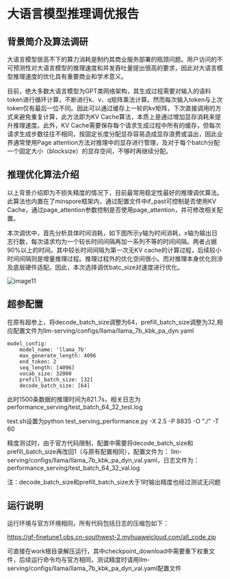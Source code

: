 # 大语言模型推理调优报告

## 背景简介及算法调研

大语言模型居高不下的算力消耗是制约其商业服务部署的瓶颈问题。用户访问的不可预测性对大语言模型的推理速度和并发吞吐量提出很高的要求，因此对大语言模型推理速度的优化具有重要商业和学术意义。

目前，绝大多数大语言模型为GPT类网络架构，其生成过程需要对输入的语料token进行循环计算，不断进行k、v、q矩阵乘法计算。然而每次输入token与上次token仅有最后一位不同。因此可以通过缓存上一轮的kv矩阵，下次直接调用的方式来避免重复计算，此方法即为KV Cache算法，本质上是通过增加显存消耗来提升推理速度。此外，KV Cache需要保存每个请求生成过程中所有的缓存，但每次请求生成步数往往不相同，按固定长度分配显存容易造成显存浪费或溢出，因此业界通常使用Page attention方法对推理中的显存进行管理，及对于每个batch分配一个固定大小（blocksize）的显存空间，不够时再继续分配。

## 推理优化算法介绍
以上背景介绍即为不损失精度的情况下，目前最常用稳定性最好的推理调优算法。此算法也内置在了minspore框架内，通过配置文件中if_past可控制是否使用KV Cache，通过page_attention参数控制是否使用page_attention，并可修改相关配置。

本次调优中，首先分析具体时间消耗，如下图所示y轴为时间消耗，x轴为输出日志行数，每次请求均为一个较长时间间隔再加一系列不等的时间间隔。两者占据90%以上的时间。其中较长时间间隔为第一次无KV cache的计算过程，后续较小时间间隔则是增量推理过程。推理过程外的优化空间很小。而对推理本身优化则涉及底层硬件适配。因此，本次选择调优batc_size对速度进行优化。


![image11](https://github.com/JoegameZhou/competition/blob/master/2024-ascend-innovation-contest/topic3-inference/first-phase/assets/Introspection-1.png)


## 超参配置
在原有超参上，将decode_batch_size调整为64，prefill_batch_size调整为32,相应配置文件为llm-serving/configs/llama/llama_7b_kbk_pa_dyn.yaml

```
model_config:
    model_name: 'llama_7b'
    max_generate_length: 4096
    end_token: 2
    seq_length: [4096]
    vocab_size: 32000
    prefill_batch_size: [32]
    decode_batch_size: [64]

```

此时1500条数据的推理时间为821.7s，相关日志为performance_serving/test_batch_64_32_test.log

test.sh设置为python test_serving_performance.py -X 2.5 -P 8835 -O "./" -T 60

精度测试时，由于官方代码限制，配置中需要将decode_batch_size和prefill_batch_size再改回1（与原有配置相同），配置文件为：
llm-serving/configs/llama/llama_7b_kbk_pa_dyn_val.yaml，日志文件为：performance_serving/test_batch_64_32_val.log

注：decode_batch_size和prefill_batch_size大于1时输出精度也经过测试无问题

## 运行说明
运行环境与官方环境相同，所有代码包括日志的压缩包如下：

https://gf-finetune1.obs.cn-southwest-2.myhuaweicloud.com/all_code.zip

可直接在work根目录解压运行，其中checkpoint_download中需要重下权重文件，后续运行命令均与官方相同，测试精度时请用llm-serving/configs/llama/llama_7b_kbk_pa_dyn_val.yaml配置文件











